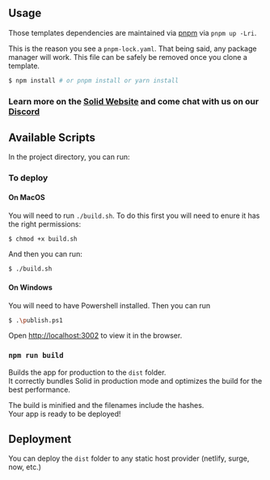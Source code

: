 ## Usage

Those templates dependencies are maintained via [pnpm](https://pnpm.io) via `pnpm up -Lri`.

This is the reason you see a `pnpm-lock.yaml`. That being said, any package manager will work. This file can be safely be removed once you clone a template.

```bash
$ npm install # or pnpm install or yarn install
```

### Learn more on the [Solid Website](https://solidjs.com) and come chat with us on our [Discord](https://discord.com/invite/solidjs)

## Available Scripts

In the project directory, you can run:

### To deploy

#### On MacOS
You will need to run ```./build.sh```. To do this first you will need to enure it has the right permissions:
```bash
$ chmod +x build.sh
```

And then you can run:
```bash
$ ./build.sh
```

#### On Windows
You will need to have Powershell installed. Then you can run

```bash
$ .\publish.ps1
```

Open [http://localhost:3002](http://localhost:3002) to view it in the browser.<br>

### `npm run build`

Builds the app for production to the `dist` folder.<br>
It correctly bundles Solid in production mode and optimizes the build for the best performance.

The build is minified and the filenames include the hashes.<br>
Your app is ready to be deployed!

## Deployment

You can deploy the `dist` folder to any static host provider (netlify, surge, now, etc.)
